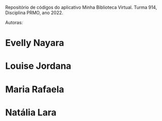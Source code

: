 Repositório de códigos do aplicativo Minha Biblioteca Virtual. Turma 914, Disciplina PRMO, ano 2022.

Autoras:

# Evelly Nayara
# Louise Jordana
# Maria Rafaela
# Natália Lara
